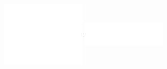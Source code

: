 <a href="https://github.com/dynamicheart">
  <img align="center" width="49%" src="./metrics.plugin.main.svg" />
</a>
<a href="https://github.com/dynamicheart">
  <img align="center" width="49%" src="./metrics.plugin.lines.svg" />
</a>